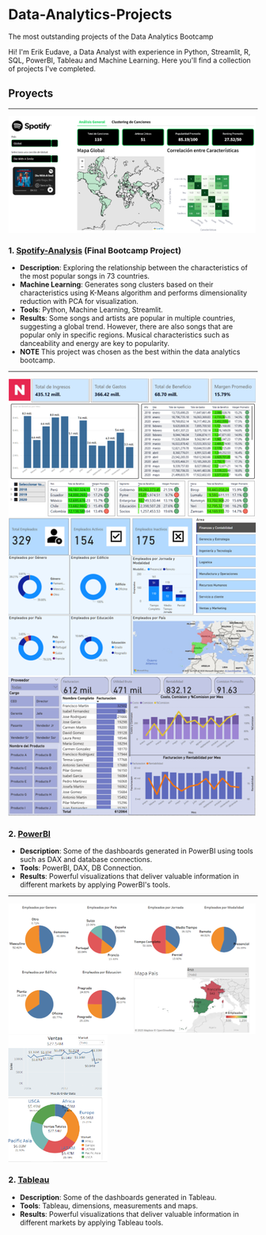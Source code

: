 # Data-Analytics-Projects
The most outstanding projects of the Data Analytics Bootcamp

Hi! I'm Erik Eudave, a Data Analyst with experience in Python, Streamlit, R, SQL, PowerBI, Tableau and Machine Learning.
Here you'll find a collection of projects I've completed.

## Proyects

---

<img src="Spotify-Analysis/preview_spotify.png" alt="Dashboard Preview" width="500"/>

### 1. [Spotify-Analysis](Spotify-Analysis/) (Final Bootcamp Project)
- **Description**: Exploring the relationship between the characteristics of the most popular songs in 73 countries.
- **Machine Learning**: Generates song clusters based on their characteristics using K-Means algorithm and performs dimensionality reduction with PCA for visualization.
- **Tools**: Python, Machine Learning, Streamlit.
- **Results**: Some songs and artists are popular in multiple countries, suggesting a global trend. However, there are also songs that are popular only in specific regions. Musical characteristics such as danceability and energy are key to popularity.
- **NOTE** This project was chosen as the best within the data analytics bootcamp.

---

<img src="PowerBI\Dashboard-Finanzas/preview_dashboardfin.png" alt="Dashboard Preview" width="500"/>
<img src="PowerBI\Dashboard-RH/preview_dashboardrh.png" alt="Dashboard Preview" width="500"/>
<img src="PowerBI\Dashboard-Supermercado/preview_supermercado.png" alt="Dashboard Preview" width="500"/>

### 2. [PowerBI](PowerBI/)
- **Description**: Some of the dashboards generated in PowerBI using tools such as DAX and database connections.
- **Tools**: PowerBI, DAX, DB Connection.
- **Results**: Powerful visualizations that deliver valuable information in different markets by applying PowerBI's tools.

---

<img src="Tableau\employees/employees.png" alt="Dashboard Preview" width="500"/>
<img src="Tableau\e-commerce/ecommerce.png" alt="Dashboard Preview" width="200"/>

### 2. [Tableau](Tableau/)
- **Description**: Some of the dashboards generated in Tableau.
- **Tools**: Tableau, dimensions, measurements and maps.
- **Results**: Powerful visualizations that deliver valuable information in different markets by applying Tableau tools.